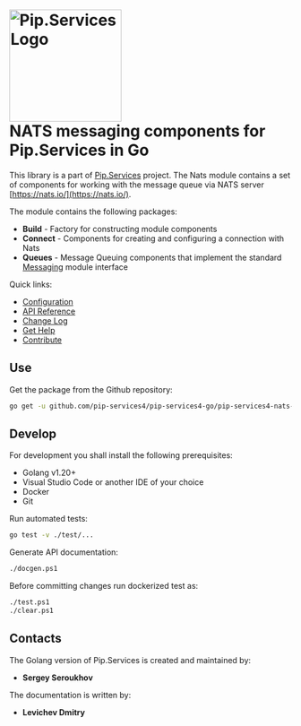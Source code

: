 # <img src="https://uploads-ssl.webflow.com/5ea5d3315186cf5ec60c3ee4/5edf1c94ce4c859f2b188094_logo.svg" alt="Pip.Services Logo" width="200"> <br/> NATS messaging components for Pip.Services in Go

This library is a part of [Pip.Services](https://github.com/pip-services/pip-services) project.
The Nats module contains a set of components for working with the message queue via NATS server [https://nats.io/](https://nats.io/).

The module contains the following packages:
- **Build** - Factory for constructing module components
- **Connect** - Components for creating and configuring a connection with Nats
- **Queues** - Message Queuing components that implement the standard [Messaging](https://github.com/pip-services4/pip-services4-go/pip-services4-messaging-go) module interface

<a name="links"></a> Quick links:

* [Configuration](http://docs.pipservices.org/concepts/configuration/)
* [API Reference](https://godoc.org/github.com/pip-services4/pip-services4-go/pip-services4-nats-go/)
* [Change Log](CHANGELOG.md)
* [Get Help](http://docs.pipservices.org/get_help/)
* [Contribute](http://docs.pipservices.org/contribute/)

## Use

Get the package from the Github repository:
```bash
go get -u github.com/pip-services4/pip-services4-go/pip-services4-nats-go@latest
```

## Develop

For development you shall install the following prerequisites:
* Golang v1.20+
* Visual Studio Code or another IDE of your choice
* Docker
* Git

Run automated tests:
```bash
go test -v ./test/...
```

Generate API documentation:
```bash
./docgen.ps1
```

Before committing changes run dockerized test as:
```bash
./test.ps1
./clear.ps1
```

## Contacts

The Golang version of Pip.Services is created and maintained by:
- **Sergey Seroukhov**

The documentation is written by:
- **Levichev Dmitry**
